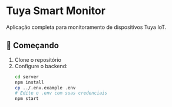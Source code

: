# Tuya Smart Monitor

Aplicação completa para monitoramento de dispositivos Tuya IoT.

## 🚀 Começando

1. Clone o repositório
2. Configure o backend:
   ```bash
   cd server
   npm install
   cp ../.env.example .env
   # Edite o .env com suas credenciais
   npm start